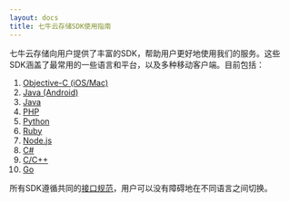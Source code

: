 ```yaml
---
layout: docs
title: 七牛云存储SDK使用指南
---
```


七牛云存储向用户提供了丰富的SDK，帮助用户更好地使用我们的服务。这些SDK涵盖了最常用的一些语言和平台，以及多种移动客户端。目前包括：

1. [Objective-C (iOS/Mac)](objc-sdk.html)
1. [Java (Android)](android-sdk.html)
1. [Java](java-sdk.html)
1. [PHP](php-sdk.html)
1. [Python](python-sdk.html)
1. [Ruby](ruby-sdk.html)
1. [Node.js](nodejs-sdk.html)
1. [C#](csharp-sdk.html)
1. [C/C++](c-sdk.html)
1. [Go](go-sdk.html)

所有SDK遵循共同的[接口规范](http://github.com/qiniu/sdkspec)，用户可以没有障碍地在不同语言之间切换。
